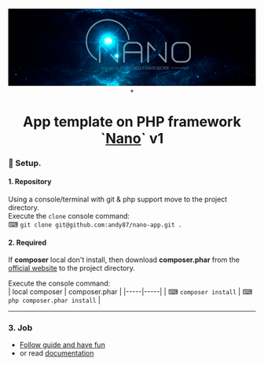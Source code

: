 <p align='center'>
  <img align='center' src="https://github.com/andy87/nano-framework/raw/master/Docs/background.jpg" style="max-width: 100%;">+
  <h1 align='center'> App template on PHP framework `<a href="https://github.com/andy87/nano-framework">Nano<a/>` v1 </h1>
</p>



### 🔌 Setup.  

#### 1. Repository  
Using a console/terminal with git & php support move to the project directory.  
Execute the `clone` console command:  
⌨ `git clone git@github.com:andy87/nano-app.git .`  

#### 2. Required  
If **composer** local don't install, then download **composer.phar** from the <a href="https://getcomposer.org/download/">official website</a> to the project directory.  

Execute the console command:  
| local composer | composer.phar |
|-----|-----|
| ⌨ `composer install` | ⌨ `php composer.phar install` |

__________

### 3. Job
* <a href="docs/en/guide.md">Follow guide and have fun</a>
* or read <a href="docs/en/">documentation</a>
